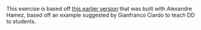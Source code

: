 This exercise is based off [this earlier version](https://github.com/lip6/libDDD/tree/master/demo/hanoi) that was built with Alexandre Hamez, based off an example suggested by Gianfranco Ciardo to teach DD to students. 
